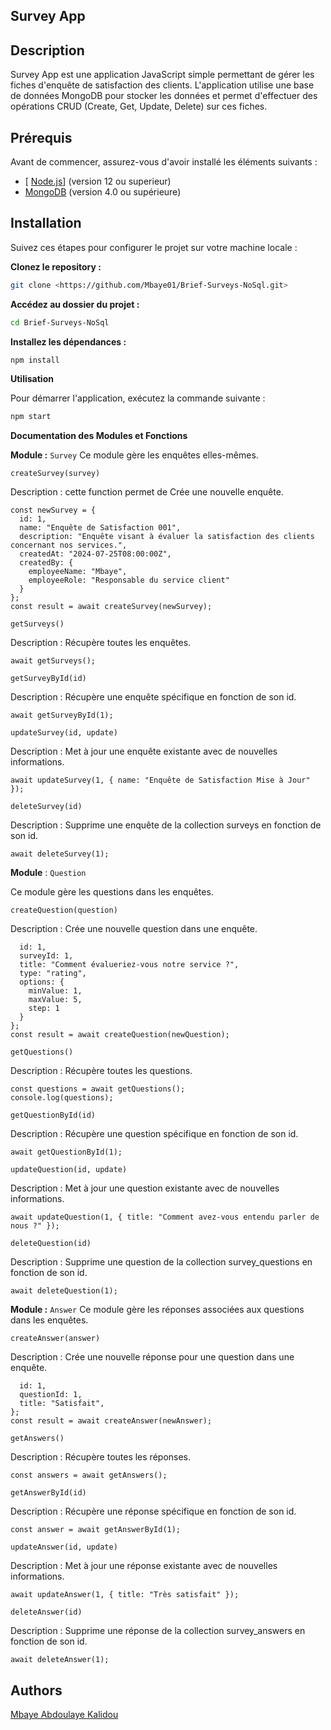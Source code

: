 ## Survey App

## Description

Survey App est une application JavaScript simple permettant de gérer les fiches d'enquête de satisfaction des clients. L'application utilise une base de données MongoDB pour stocker les données et permet d'effectuer des opérations CRUD (Create, Get, Update, Delete) sur ces fiches.

## Prérequis

Avant de commencer, assurez-vous d'avoir installé les éléments suivants :

- [ [Node.js](https://nodejs.org/fr)] (version 12 ou superieur)
- [ MongoDB](https://www.mongodb.com/try/download/community)
  (version 4.0 ou supérieure)

## Installation

Suivez ces étapes pour configurer le projet sur votre machine locale :

**Clonez le repository :**

```bash
git clone <https://github.com/Mbaye01/Brief-Surveys-NoSql.git>

```

**Accédez au dossier du projet :**

```bash
cd Brief-Surveys-NoSql
```

**Installez les dépendances :**

```bash
npm install
```

**Utilisation**

Pour démarrer l'application, exécutez la commande suivante :

```bash
npm start
```

**Documentation des Modules et Fonctions**

**Module :** `Survey`
Ce module gère les enquêtes elles-mêmes.

`createSurvey(survey)`

Description : cette function permet de Crée une nouvelle enquête.

```Crée une nouvelle enquête
const newSurvey = {
  id: 1,
  name: "Enquête de Satisfaction 001",
  description: "Enquête visant à évaluer la satisfaction des clients concernant nos services.",
  createdAt: "2024-07-25T08:00:00Z",
  createdBy: {
    employeeName: "Mbaye",
    employeeRole: "Responsable du service client"
  }
};
const result = await createSurvey(newSurvey);
```

`getSurveys()`

Description : Récupère toutes les enquêtes.

`await getSurveys();`

`getSurveyById(id)`

Description : Récupère une enquête spécifique en fonction de son id.

`await getSurveyById(1);`

`updateSurvey(id, update)`

Description : Met à jour une enquête existante avec de nouvelles informations.

`await updateSurvey(1, { name: "Enquête de Satisfaction Mise à Jour" });`

`deleteSurvey(id)`

Description : Supprime une enquête de la collection surveys en fonction de son id.

`await deleteSurvey(1);`

**Module** : `Question`

Ce module gère les questions dans les enquêtes.

`createQuestion(question)`

Description : Crée une nouvelle question dans une enquête.

```const newQuestion = {
  id: 1,
  surveyId: 1,
  title: "Comment évalueriez-vous notre service ?",
  type: "rating",
  options: {
    minValue: 1,
    maxValue: 5,
    step: 1
  }
};
const result = await createQuestion(newQuestion);
```

`getQuestions()`

Description : Récupère toutes les questions.

```
const questions = await getQuestions();
console.log(questions);
```

`getQuestionById(id)`

Description : Récupère une question spécifique en fonction de son id.

```
await getQuestionById(1);
```

`updateQuestion(id, update)`

Description : Met à jour une question existante avec de nouvelles informations.

```
await updateQuestion(1, { title: "Comment avez-vous entendu parler de nous ?" });
```

`deleteQuestion(id)`

Description : Supprime une question de la collection survey_questions en fonction de son id.

`await deleteQuestion(1);`

**Module :** `Answer`
Ce module gère les réponses associées aux questions dans les enquêtes.

`createAnswer(answer)`

Description : Crée une nouvelle réponse pour une question dans une enquête.

```const newAnswer = {
  id: 1,
  questionId: 1,
  title: "Satisfait",
};
const result = await createAnswer(newAnswer);
```

`getAnswers()`

Description : Récupère toutes les réponses.

```
const answers = await getAnswers();
```

`getAnswerById(id)`

Description : Récupère une réponse spécifique en fonction de son id.

```
const answer = await getAnswerById(1);
```

`updateAnswer(id, update)`

Description : Met à jour une réponse existante avec de nouvelles informations.

```
await updateAnswer(1, { title: "Très satisfait" });
```

`deleteAnswer(id)`

Description : Supprime une réponse de la collection survey_answers en fonction de son id.

```
await deleteAnswer(1);
```

## Authors

[Mbaye Abdoulaye Kalidou](https://github.com/Mbaye01)
